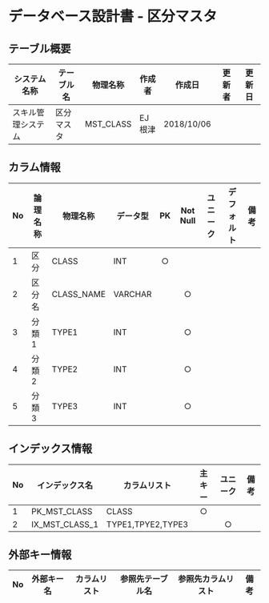 # データベース設計書 - 区分マスタ

## テーブル概要

|システム名称|テーブル名|物理名称|作成者|作成日|更新者|更新日  
|---|---|---|---|---|---|---|
|スキル管理システム|区分マスタ|MST_CLASS|EJ根津|2018/10/06


## カラム情報

|No|論理名称|物理名称|データ型|PK|Not Null|ユニーク|デフォルト|備考|  
|---|---|---|---|:-:|:-:|:-:|---|---|
|1|区分|CLASS|INT|○|||||
|2|区分名|CLASS_NAME|VARCHAR||○||||
|3|分類1|TYPE1|INT||○||||
|4|分類2|TYPE2|INT||○||||
|5|分類3|TYPE3|INT||○||||

## インデックス情報

|No|インデックス名|カラムリスト|主キー|ユニーク|備考|
|---|---|---|:-:|:-:|---|
|1|PK_MST_CLASS|CLASS|○|||
|2|IX_MST_CLASS_1|TYPE1,TPYE2,TYPE3||○||

## 外部キー情報

|No|外部キー名|カラムリスト|参照先テーブル名|参照先カラムリスト|備考|
|---|---|---|---|---|---|


